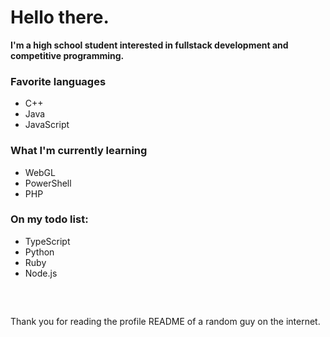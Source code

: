 # Hello there.
**I'm a high school student interested in fullstack development and competitive programming.**

### Favorite languages
- C++
- Java
- JavaScript



### What I'm currently learning
- WebGL
- PowerShell
- PHP


### On my todo list:
- TypeScript
- Python
- Ruby
- Node.js

<br />

##
Thank you for reading the profile README of a random guy on the internet.

